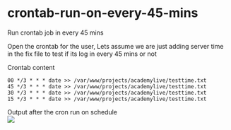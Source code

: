 # crontab-run-on-every-45-mins
Run crontab job in every 45 mins

Open the crontab for the user, 
Lets assume we are just adding server time in the fix file to test if its log in every 45 mins or not

Crontab content
```
00 */3 * * * date >> /var/www/projects/academylive/testtime.txt
45 */3 * * * date >> /var/www/projects/academylive/testtime.txt
30 */3 * * * date >> /var/www/projects/academylive/testtime.txt
15 */3 * * * date >> /var/www/projects/academylive/testtime.txt
```

Output after the cron run on schedule</br>
![](https://i.imgur.com/r0TMC9y.png)

